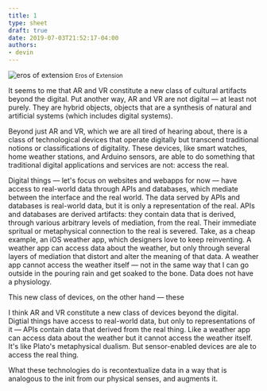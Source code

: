 ```yaml
---
title: 1
type: sheet
draft: true
date: 2019-07-03T21:52:17-04:00
authors:
- devin
---
```

<div class="sheet__item">
  <img src="/images/eros-of-extension.jpg" alt="eros of extension">
  <small>Eros of Extension</small>
</div>
<div class="sheet__response">
  <p>It seems to me that AR and VR constitute a new class of cultural artifacts beyond the digital. Put another way, AR and VR are not digital — at least not purely. They are hybrid objects, objects that are a synthesis of natural and artificial systems (which includes digital systems).</p>

  <p>Beyond just AR and VR, which we are all tired of hearing about, there is a class of technological devices that operate digitally but transcend traditional notions or classifications of digitality. These devices, like smart watches, home weather stations, and Arduino sensors, are able to do something that traditional digital applications and services are not: access the real.</p>

  <p>Digital things — let's focus on websites and webapps for now — have access to real-world data through APIs and databases, which mediate between the interface and the real world. The data served by APIs and databases is real-world data, but it is only a representation of the real. APIs and databases are derived artifacts: they contain data that is derived, through various arbitrary levels of mediation, from the real. Their immediate spritual or metaphysical connection to the real is severed. Take, as a cheap example, an iOS weather app, which designers love to keep reinventing. A weather app can access data about the weather, but only through several layers of mediation that distort and alter the meaning of that data. A weather app cannot access the weather itself — not in the same way that I can go outside in the pouring rain and get soaked to the bone. Data does not have a physiology.</p>

  <p>This new class of devices, on the other hand — these </p>

  I think AR and VR constitute a new class of devices beyond the digital. Digtial things have access to real-world data, but only to representations of it — APIs contain data that derived from the real thing. Like a weather app can access data about the weather but it cannot access the weather itself. It's like Plato's metaphysical dualism. But sensor-enabled devices are ale to access the real thing.

  What these technologies do is recontextualize data in a way that is analogous to the init from our physical senses, and augments it.
</div>